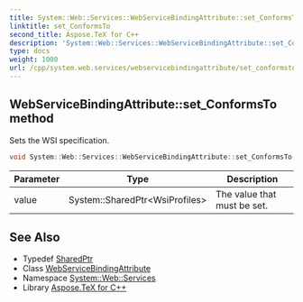 ```yaml
---
title: System::Web::Services::WebServiceBindingAttribute::set_ConformsTo method
linktitle: set_ConformsTo
second_title: Aspose.TeX for C++
description: 'System::Web::Services::WebServiceBindingAttribute::set_ConformsTo method. Sets the WSI specification in C++.'
type: docs
weight: 1000
url: /cpp/system.web.services/webservicebindingattribute/set_conformsto/
---
```

## WebServiceBindingAttribute::set_ConformsTo method


Sets the WSI specification.

```cpp
void System::Web::Services::WebServiceBindingAttribute::set_ConformsTo(System::SharedPtr<WsiProfiles> value)
```


| Parameter | Type | Description |
| --- | --- | --- |
| value | System::SharedPtr\<WsiProfiles\> | The value that must be set. |

## See Also

* Typedef [SharedPtr](../../../system/sharedptr/)
* Class [WebServiceBindingAttribute](../)
* Namespace [System::Web::Services](../../)
* Library [Aspose.TeX for C++](../../../)

